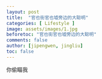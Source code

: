 ```yaml
---
layout: post
title:  "官也街官也墟旁边的大聪明"
categories: [ Lifestyle ]
image: assets/images/1.jpg
beforetoc: "官也街官也墟旁边的大聪明"
comments: false
author: [jipengwen, jingliu]
toc: false
---
```

  
你偷瞄我
